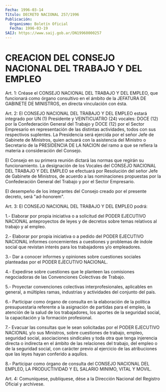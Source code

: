 ```yaml
---
Fecha: 1996-03-14
Título: DECRETO NACIONAL 257/1996
Publicación:
  Organismo: Boletín Oficial
  Fecha: 1996-03-19
SAIJ: https://www.saij.gob.ar/DN19960000257
---
```

# CREACION DEL CONSEJO NACIONAL DEL TRABAJO Y DEL EMPLEO

<a id="1"></a>
Art. 1:  Créase el CONSEJO NACIONAL DEL TRABAJO Y DEL EMPLEO, que  funcionará  como órgano consultivo en el ámbito de la JEFATURA DE  GABINETE  DE  MINISTROS,    en  directa  vinculación  con  ésta.

<a id="2"></a>
Art.  2: El CONSEJO NACIONAL DEL  TRABAJO  Y  DEL  EMPLEO  estará integrado  por  UN (1) Presidente y VEINTICUATRO (24) vocales: DOCE (12) por la Confederación  General  del  Trabajo y DOCE (12) por el Sector Empresario en representación de las  distintas  actividades, todos  con sus respectivos suplentes. La Presidencia será  ejercida por el señor  Jefe  de  Gabinete de Ministros, quien actuará con la asistencia del Ministro o Secretario de la PRESIDENCIA DE LA NACION del ramo a que se refiera  la  materia  a consideración del Consejo.

El Consejo en su primera reunión dictará las normas que regirán su funcionamiento. La designación de los Vocales  del CONSEJO NACIONAL DEL TRABAJO Y DEL EMPLEO se efectuará por Resolución del señor Jefe de Gabinete de Ministros, de acuerdo a las nominaciones  propuestas por la Confederación General del Trabajo y por el Sector Empresario.

El desempeño de los integrantes del Consejo creado por el  presente decreto, será "ad-honorem".

<a id="3"></a>
Art.  3:  El  CONSEJO  NACIONAL  DEL  TRABAJO Y DEL EMPLEO podrá:

1.- Elaborar  por  propia  iniciativa  o a solicitud  del  PODER EJECUTIVO NACIONAL anteproyectos de leyes y de decretos sobre temas relativos al trabajo y al empleo.

2.- Elaborar por propia iniciativa o a pedido  del PODER EJECUTIVO NACIONAL informes concernientes a cuestiones y problemas  de índole social  que  revistan interés para los trabajadores y/o empleadores.

3.- Dar a conocer  informes  y opiniones sobre cuestiones sociales planteadas por el PODER EJECUTIVO NACIONAL.

4.- Expedirse sobre cuestiones  que  le  planteen  las  comisiones negociadoras    de   las  Convenciones  Colectivas  de  Trabajo.

5.- Proyectar  convenciones  colectivas  interprofesionales, aplicables en  general, a múltiples ramas, industrias y actividades del conjunto del país.

6.- Participar  como  órgano  de  consulta en la elaboración de la política presupuestaria referente a  la asignación de partidas para el empleo, la atención de la salud de los trabajadores, los aportes de la seguridad social, la capacitación  y la formación profesional.

7.- Evacuar las consultas que le sean solicitadas  por  el  PODER EJECUTIVO  NACIONAL y/o sus Ministros, sobre cuestiones de trabajo, empleo, seguridad  social,  asociaciones sindicales y toda otra que tenga injerencia directa o indirecta en el ámbito de las relaciones del trabajo, del empleo o de  la  seguridad  social,  con  carácter previo  al  ejercicio  de  las  atribuciones  que  las  leyes hayan conferido a aqullos.

8.- Participar como órgano de consulta del CONSEJO NACIONAL  DEL EMPLEO,  LA  PRODUCTIVIDAD  Y  EL  SALARIO  MINIMO,  VITAL  Y MOVIL.

<a id="4"></a>
Art. 4: Comuníquese,  publíquese, dése a la Dirección Nacional del Registro Oficial y archívese.